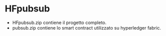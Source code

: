 # HFpubsub

- HFpubsub.zip contiene il progetto completo.
- pubsub.zip contiene lo smart contract utilizzato su hyperledger fabric.

